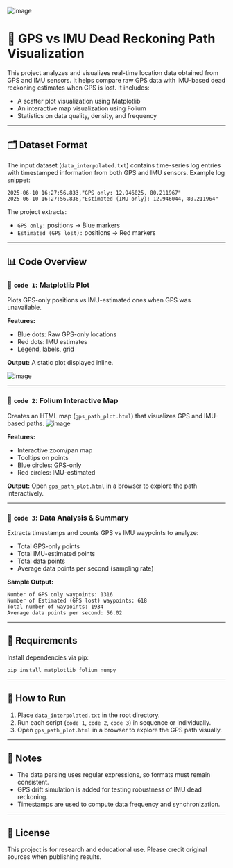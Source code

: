 ![image](https://github.com/user-attachments/assets/5db4e0a6-669b-4d67-9aac-7b0575257a30)
# 📍 GPS vs IMU Dead Reckoning Path Visualization

This project analyzes and visualizes real-time location data obtained from GPS and IMU sensors. It helps compare raw GPS data with IMU-based dead reckoning estimates when GPS is lost. It includes:

* A scatter plot visualization using Matplotlib
* An interactive map visualization using Folium
* Statistics on data quality, density, and frequency

---

## 🗂 Dataset Format

The input dataset (`data_interpolated.txt`) contains time-series log entries with timestamped information from both GPS and IMU sensors. Example log snippet:

```
2025-06-10 16:27:56.833,"GPS only: 12.946025, 80.211967"
2025-06-10 16:27:56.836,"Estimated (IMU only): 12.946044, 80.211964"
```

The project extracts:

* `GPS only:` positions → Blue markers
* `Estimated (GPS lost):` positions → Red markers


---

## 📊 Code Overview

### 🔹 `code 1`: Matplotlib Plot

Plots GPS-only positions vs IMU-estimated ones when GPS was unavailable.

**Features:**

* Blue dots: Raw GPS-only locations
* Red dots: IMU estimates 
* Legend, labels, grid

**Output:** A static plot displayed inline.

![image](https://github.com/user-attachments/assets/a5f6e47b-21c8-42cf-9e6e-a64022c7ed39)

---

### 🔹 `code 2`: Folium Interactive Map

Creates an HTML map (`gps_path_plot.html`) that visualizes GPS and IMU-based paths.
![image](https://github.com/user-attachments/assets/b3723567-f936-458f-974b-abf36a87f7e2)

**Features:**

* Interactive zoom/pan map
* Tooltips on points
* Blue circles: GPS-only
* Red circles: IMU-estimated

**Output:** Open `gps_path_plot.html` in a browser to explore the path interactively.

---

### 🔹 `code 3`: Data Analysis & Summary

Extracts timestamps and counts GPS vs IMU waypoints to analyze:

* Total GPS-only points
* Total IMU-estimated points
* Total data points
* Average data points per second (sampling rate)

**Sample Output:**

```
Number of GPS only waypoints: 1316
Number of Estimated (GPS lost) waypoints: 618
Total number of waypoints: 1934
Average data points per second: 56.02
```

---

## 🧪 Requirements

Install dependencies via pip:

```bash
pip install matplotlib folium numpy
```

---

## 🚀 How to Run

1. Place `data_interpolated.txt` in the root directory.
2. Run each script (`code 1`, `code 2`, `code 3`) in sequence or individually.
3. Open `gps_path_plot.html` in a browser to explore the GPS path visually.

---

## 📌 Notes

* The data parsing uses regular expressions, so formats must remain consistent.
* GPS drift simulation is added for testing robustness of IMU dead reckoning.
* Timestamps are used to compute data frequency and synchronization.

---

## 📎 License

This project is for research and educational use. Please credit original sources when publishing results.
